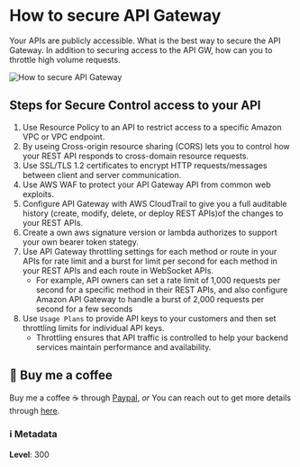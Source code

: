 # How to secure API Gateway

Your APIs are publicly accessible. What is the best way to secure the API Gateway. In addition to securing access to the API GW, how can you to throttle high volume requests.

![How to secure API Gateway](https://cdn-images-1.medium.com/max/2400/0*vXjRjS4vzOV9TFBh.)

## Steps for Secure Control access to your API

1. Use Resource Policy to an API to restrict access to a specific Amazon VPC or VPC endpoint.
1. By useing Cross-origin resource sharing (CORS) lets you to control how your REST API responds to cross-domain resource requests.
1. Use SSL/TLS 1.2 certificates to encrypt HTTP requests/messages between   client and server communication.
1. Use AWS WAF to protect your API Gateway API from common web exploits.
1. Configure API Gateway with AWS CloudTrail to give you a full auditable history (create, modify, delete, or deploy REST APIs)of the changes to your REST APIs.
1. Create a own aws signature version or lambda authorizes to support your own bearer token stategy.
1. Use API Gateway throttling settings for each method or route in your  APIs for rate limit and a burst for limit per second for each method in your REST APIs and each route in WebSocket APIs.
   - For example, API owners can set a rate limit of 1,000 requests per second for a specific method in their REST APIs, and also configure Amazon API Gateway to handle a burst of 2,000 requests per second for a few seconds
1. Use `Usage Plans` to provide API keys to your customers and then set throttling limits for individual API keys.
    - Throttling ensures that API traffic is controlled to help your backend services maintain performance and availability.

## 👋 Buy me a coffee

Buy me a coffee ☕ through [Paypal](https://paypal.me/valaxy), _or_ You can reach out to get more details through [here](https://youtube.com/c/valaxytechnologies/about).

### ℹ️ Metadata

**Level**: 300
